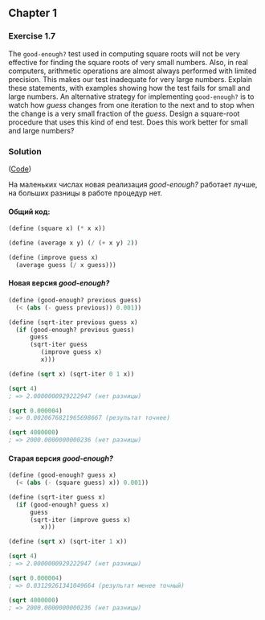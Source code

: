 ## Chapter 1

### Exercise 1.7

The `good-enough?` test used in computing square roots will not be very effective for finding the square roots of very small numbers. Also, in real computers, arithmetic operations are almost always performed with limited precision. This makes our test inadequate for very large numbers. Explain these statements, with examples showing how the test fails for small and large numbers. An alternative strategy for implementing `good-enough?` is to watch how _guess_ changes from one iteration to the next and to stop when the change is a very small fraction of the _guess_. Design a square-root procedure that uses this kind of end test. Does this work better for small and large numbers?

### Solution

([Code](../../src/Chapter%201/Exercise%201.07.scm))

На маленьких числах новая реализация _good-enough?_ работает лучше, на больших разницы в работе процедур нет.

#### Общий код:

```scheme
(define (square x) (* x x))

(define (average x y) (/ (+ x y) 2))

(define (improve guess x)
  (average guess (/ x guess)))
```

#### Новая версия _good-enough?_

```scheme
(define (good-enough? previous guess)
  (< (abs (- guess previous)) 0.001))

(define (sqrt-iter previous guess x)
  (if (good-enough? previous guess)
      guess
      (sqrt-iter guess
		 (improve guess x)
		 x)))

(define (sqrt x) (sqrt-iter 0 1 x))

(sqrt 4)
; => 2.0000000929222947 (нет разницы)

(sqrt 0.000004)
; => 0.0020676821965698667 (результат точнее)

(sqrt 4000000)
; => 2000.0000000000236 (нет разницы)
```

#### Старая версия _good-enough?_

```scheme
(define (good-enough? guess x)
  (< (abs (- (square guess) x)) 0.001))

(define (sqrt-iter guess x)
  (if (good-enough? guess x)
      guess
      (sqrt-iter (improve guess x)
		 x)))

(define (sqrt x) (sqrt-iter 1 x))

(sqrt 4)
; => 2.0000000929222947 (нет разницы)

(sqrt 0.000004)
; => 0.03129261341049664 (результат менее точный)

(sqrt 4000000)
; => 2000.0000000000236 (нет разницы)
```

